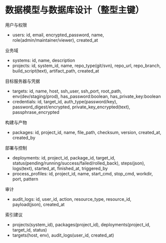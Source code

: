 # 数据模型与数据库设计（整型主键）

用户与权限
- users: id, email, encrypted_password, name, role(admin/maintainer/viewer), created_at

业务域
- systems: id, name, description
- projects: id, system_id, name, repo_type(git/svn), repo_url, repo_branch, build_script(text), artifact_path, created_at

目标服务器与凭据
- targets: id, name, host, ssh_user, ssh_port, root_path, env(dev/staging/prod), has_password:boolean, has_private_key:boolean
- credentials: id, target_id, auth_type(password/key), password_digest/encrypted, private_key_encrypted(text), passphrase_encrypted

构建与产物
- packages: id, project_id, name, file_path, checksum, version, created_at, created_by

部署与控制
- deployments: id, project_id, package_id, target_id, status(pending/running/success/failed/rolled_back), steps(json), logs(text), started_at, finished_at, triggered_by
- process_profiles: id, project_id, name, start_cmd, stop_cmd, workdir, port, pattern

审计
- audit_logs: id, user_id, action, resource_type, resource_id, payload(json), created_at

索引建议
- projects(system_id), packages(project_id), deployments(project_id, target_id, status)
- targets(host, env), audit_logs(user_id, created_at)